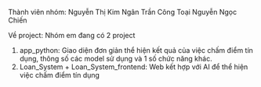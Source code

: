 Thành viên nhóm:
Nguyễn Thị Kim Ngân
Trần Công Toại
Nguyễn Ngọc Chiến

Về project:
Nhóm em đang có 2 project
1. app_python: Giao diện đơn giản thể hiện kết quả của việc chấm điểm tín dụng, thông số các model sử dụng và 1 số chức năng khác.
2. Loan_System + Loan_System_frontend: Web kết hợp với AI để thể hiện việc chấm điểm tín dụng
